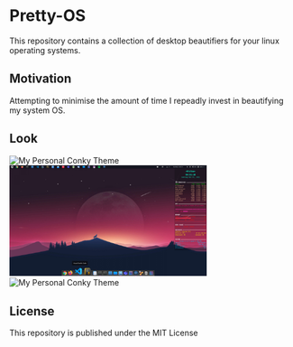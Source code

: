 # Pretty-OS

This repository contains a collection of desktop beautifiers for your linux operating systems.

## Motivation

Attempting to minimise the amount of time I repeadly invest in beautifying my system OS.

## Look

<p align="left">
  <img srcset="./vscode/vscode-izzo-theme.png" width="200" title="My Personal Conky Theme">
  <img src="./plank/izzo-desktop.png" width="350" title="My plank dock">
<img src="./conky/conkyrc-sensored.png" width="100" title="My Personal Conky Theme">
</p>

## License

This repository is published under the MIT License
